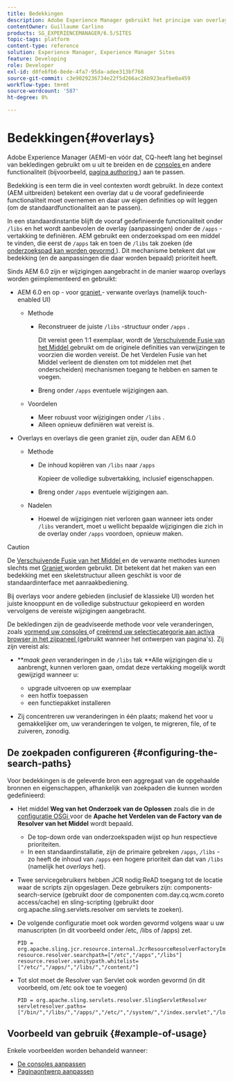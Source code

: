 ```yaml
---
title: Bedekkingen
description: Adobe Experience Manager gebruikt het principe van overlays om consoles en andere functies uit te breiden en aan te passen.
contentOwner: Guillaume Carlino
products: SG_EXPERIENCEMANAGER/6.5/SITES
topic-tags: platform
content-type: reference
solution: Experience Manager, Experience Manager Sites
feature: Developing
role: Developer
exl-id: d8fe6fb6-8ede-4fa7-95da-adee313bf768
source-git-commit: c3e9029236734e22f5d266ac26b923eafbe0a459
workflow-type: tm+mt
source-wordcount: '587'
ht-degree: 0%

---
```


# Bedekkingen{#overlays}

Adobe Experience Manager (AEM)-en vóór dat, CQ-heeft lang het beginsel van bekledingen gebruikt om u uit te breiden en de [ consoles ](/help/sites-developing/customizing-consoles-touch.md) en andere functionaliteit (bijvoorbeeld, [ pagina authoring ](/help/sites-developing/customizing-page-authoring-touch.md)) aan te passen.

Bedekking is een term die in veel contexten wordt gebruikt. In deze context (AEM uitbreiden) betekent een overlay dat u de vooraf gedefinieerde functionaliteit moet overnemen en daar uw eigen definities op wilt leggen (om de standaardfunctionaliteit aan te passen).

In een standaardinstantie blijft de vooraf gedefinieerde functionaliteit onder `/libs` en het wordt aanbevolen de overlay (aanpassingen) onder de `/apps` -vertakking te definiëren. AEM gebruikt een onderzoekspad om een middel te vinden, die eerst de `/apps` tak en toen de `/libs` tak zoeken (de [ onderzoekspad kan worden gevormd ](#configuring-the-search-paths)). Dit mechanisme betekent dat uw bedekking (en de aanpassingen die daar worden bepaald) prioriteit heeft.

Sinds AEM 6.0 zijn er wijzigingen aangebracht in de manier waarop overlays worden geïmplementeerd en gebruikt:

* AEM 6.0 en op - voor [ graniet ](https://developer.adobe.com/experience-manager/reference-materials/6-5/granite-ui/api/jcr_root/libs/granite/ui/index.html) - verwante overlays (namelijk touch-enabled UI)

   * Methode

      * Reconstrueer de juiste `/libs` -structuur onder `/apps` .

        Dit vereist geen 1:1 exemplaar, wordt de [ Verschuivende Fusie van het Middel ](/help/sites-developing/sling-resource-merger.md) gebruikt om de originele definities van verwijzingen te voorzien die worden vereist. De het Verdelen Fusie van het Middel verleent de diensten om tot middelen met (het onderscheiden) mechanismen toegang te hebben en samen te voegen.

      * Breng onder `/apps` eventuele wijzigingen aan.

   * Voordelen

      * Meer robuust voor wijzigingen onder `/libs` .
      * Alleen opnieuw definiëren wat vereist is.

* Overlays en overlays die geen graniet zijn, ouder dan AEM 6.0

   * Methode

      * De inhoud kopiëren van `/libs` naar `/apps`

        Kopieer de volledige subvertakking, inclusief eigenschappen.

      * Breng onder `/apps` eventuele wijzigingen aan.

   * Nadelen

      * Hoewel de wijzigingen niet verloren gaan wanneer iets onder `/libs` verandert, moet u wellicht bepaalde wijzigingen die zich in de overlay onder `/apps` voordoen, opnieuw maken.

>[!CAUTION]
>
>De [ Verschuivende Fusie van het Middel ](/help/sites-developing/sling-resource-merger.md) en de verwante methodes kunnen slechts met [ Graniet ](https://developer.adobe.com/experience-manager/reference-materials/6-5/granite-ui/api/jcr_root/libs/granite/ui/index.html) worden gebruikt. Dit betekent dat het maken van een bedekking met een skeletstructuur alleen geschikt is voor de standaardinterface met aanraakbediening.
>
>Bij overlays voor andere gebieden (inclusief de klassieke UI) worden het juiste knooppunt en de volledige substructuur gekopieerd en worden vervolgens de vereiste wijzigingen aangebracht.

De bekledingen zijn de geadviseerde methode voor vele veranderingen, zoals [ vormend uw consoles ](/help/sites-developing/customizing-consoles-touch.md#create-a-custom-console) of [ creërend uw selectiecategorie aan activa browser in het zijpaneel ](/help/sites-developing/customizing-page-authoring-touch.md#add-new-selection-category-to-asset-browser) (gebruikt wanneer het ontwerpen van pagina&#39;s). Zij zijn vereist als:

* ***maak geen* veranderingen in de `/libs` tak **Alle wijzigingen die u aanbrengt, kunnen verloren gaan, omdat deze vertakking mogelijk wordt gewijzigd wanneer u:

   * upgrade uitvoeren op uw exemplaar
   * een hotfix toepassen
   * een functiepakket installeren

* Zij concentreren uw veranderingen in één plaats; makend het voor u gemakkelijker om, uw veranderingen te volgen, te migreren, file, of te zuiveren, zonodig.

## De zoekpaden configureren {#configuring-the-search-paths}

Voor bedekkingen is de geleverde bron een aggregaat van de opgehaalde bronnen en eigenschappen, afhankelijk van zoekpaden die kunnen worden gedefinieerd:

* Het middel **Weg van het Onderzoek van de Oplossen** zoals die in de [ configuratie OSGi ](/help/sites-deploying/configuring-osgi.md) voor de **Apache het Verdelen van de Factory van de Resolver van het Middel** wordt bepaald.

   * De top-down orde van onderzoekspaden wijst op hun respectieve prioriteiten.
   * In een standaardinstallatie, zijn de primaire gebreken `/apps`, `/libs` - zo heeft de inhoud van `/apps` een hogere prioriteit dan dat van `/libs` (namelijk het *overlays* het).

* Twee servicegebruikers hebben JCR nodig:ReAD toegang tot de locatie waar de scripts zijn opgeslagen. Deze gebruikers zijn: components-search-service (gebruikt door de componenten com.day.cq.wcm.coreto access/cache) en sling-scripting (gebruikt door org.apache.sling.servlets.resolver om servlets te zoeken).
* De volgende configuratie moet ook worden gevormd volgens waar u uw manuscripten (in dit voorbeeld onder /etc, /libs of /apps) zet.

  ```
  PID = org.apache.sling.jcr.resource.internal.JcrResourceResolverFactoryImpl
  resource.resolver.searchpath=["/etc","/apps","/libs"]
  resource.resolver.vanitypath.whitelist=["/etc/","/apps/","/libs/","/content/"]
  ```

* Tot slot moet de Resolver van Servlet ook worden gevormd (in dit voorbeeld, om /etc ook toe te voegen)

  ```
  PID = org.apache.sling.servlets.resolver.SlingServletResolver
  servletresolver.paths=["/bin/","/libs/","/apps/","/etc/","/system/","/index.servlet","/login.servlet","/services/"]
  ```

## Voorbeeld van gebruik {#example-of-usage}

Enkele voorbeelden worden behandeld wanneer:

* [De consoles aanpassen](/help/sites-developing/customizing-consoles-touch.md)
* [Paginaontwerp aanpassen](/help/sites-developing/customizing-page-authoring-touch.md)
